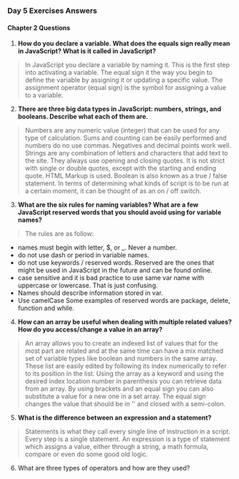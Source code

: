### **Day 5 Exercises Answers**

#### Chapter 2 Questions

1. **How do you declare a variable. What does the equals sign really mean in JavaScript? What is it called in JavaScript?**
  >In JavaScript you declare a variable by naming it. This is the first step into activating a variable. The equal sign it the way you begin to define the variable by assigning it or updating a specific value. The assignment operator (equal sign) is the symbol for assigning a value to a variable.

2. **There are three big data types in JavaScript: numbers, strings, and booleans. Describe what each of them are.**
  >Numbers are any numeric value (integer) that can be used for any type of calculation. Sums and counting can be easily performed and numbers do no use commas. Negatives and decimal points work well.
  >Strings are any combination of letters and characters that add text to the site. They always use opening and closing quotes. It is not strict with single or double quotes, except with the starting and ending quote. HTML Markup is used.
  >Boolean is also known as a true / false statement. In terms of determining what kinds of script is to be run at a certain moment, it can be thought of as an on / off switch.

3. **What are the six rules for naming variables? What are a few JavaScript reserved words that you should avoid using for variable names?**
  >The rules are as follow:
   * names must begin with letter, $, or _. Never a number.
   * do not use dash or period in variable names.
   * do not use keywords / reserved words. Reserved are the ones that might be used in JavaScript in the future and can be found online.
   * case sensitive and it is bad practice to use same var name with uppercase or lowercase. That is just confusing.
   * Names should describe information stored in var.
   * Use camelCase
  Some examples of reserved words are package, delete, function and while.

4. **How can an array be useful when dealing with multiple related values? How do you access/change a value in an array?**
  >An array allows you to create an indexed list of values that for the most part are related and at the same time can have a mix matched set of variable types like boolean and numbers in the same array. These list are easily edited by following its index numerically to refer to its position in the list. Using the array as a keyword and using the desired index location number in parenthesis you can retrieve data from an array. By using brackets and an equal sign you can also substitute a value for a new one in a set array. The equal sign changes the value that should be in '' and closed with a semi-colon.

5. **What is the difference between an expression and a statement?**
  >Statements is what they call every single line of instruction in a script. Every step is a single statement. An expression is a type of statement which assigns a value, either through a string, a math formula, compare or even do some good old logic.

6. What are three types of operators and how are they used? 
